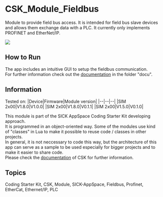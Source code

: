 # CSK_Module_Fieldbus

Module to provide field bus access. It is intended for field bus slave devices and allows them exchange data with a PLC. It currently only implements PROFINET and EtherNet/IP. 

![](./docu/media/UI_Screenshot.png)

## How to Run

The app includes an intuitive GUI to setup the fieldbus communication.  
For further information check out the [documentation](https://raw.githack.com/golluroSICKAG/CSK_Module_Fieldbus/main/docu/CSK_Module_Fieldbus.html) in the folder "docu".

## Information

Tested on:
|Device|Firmware|Module version|
|--|--|--|
|SIM 2x00|V1.8.0|V1.0.0|
|SIM 2x00|V1.8.0|V0.1.1|
|SIM 2x00|V1.5.0|V0.1.0|

This module is part of the SICK AppSpace Coding Starter Kit developing approach.  
It is programmed in an object-oriented way. Some of the modules use kind of "classes" in Lua to make it possible to reuse code / classes in other projects.  
In general, it is not neccessary to code this way, but the architecture of this app can serve as a sample to be used especially for bigger projects and to make it easier to share code.  
Please check the [documentation](https://github.com/SICKAppSpaceCodingStarterKit/.github/blob/main/docu/SICKAppSpaceCodingStarterKit_Documentation.md) of CSK for further information.  

## Topics

Coding Starter Kit, CSK, Module, SICK-AppSpace, Fieldbus, Profinet, EtherCat, Ethernet/IP, PLC
